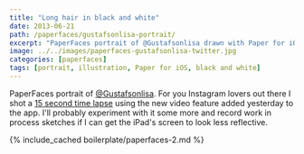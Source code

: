 ```yaml
---
title: "Long hair in black and white"
date: 2013-06-21
path: /paperfaces/gustafsonlisa-portrait/
excerpt: "PaperFaces portrait of @Gustafsonlisa drawn with Paper for iOS on an iPad."
image: ../../images/paperfaces-gustafsonlisa-twitter.jpg
categories: [paperfaces]
tags: [portrait, illustration, Paper for iOS, black and white]
---
```


PaperFaces portrait of [@Gustafsonlisa](https://twitter.com/Gustafsonlisa). For you Instagram lovers out there I shot a [15 second time lapse](http://instagram.com/p/azMK1xgU09/) using the new video feature added yesterday to the app. I'll probably experiment with it some more and record work in process sketches if I can get the iPad's screen to look less reflective.

{% include_cached boilerplate/paperfaces-2.md %}
